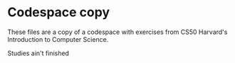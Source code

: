 # Codespace copy

These files are a copy of a codespace with exercises from CS50 Harvard's Introduction to Computer Science.



Studies ain't finished


